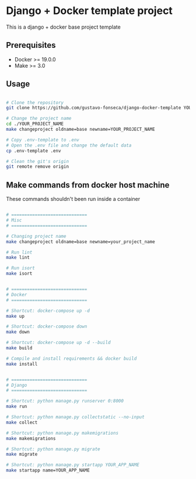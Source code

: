 # Django + Docker template project

This is a django + docker base project template

## Prerequisites

- Docker >= 19.0.0
- Make >= 3.0

## Usage

```sh

# Clone the repository
git clone https://github.com/gustavo-fonseca/django-docker-template YOUR_PROJECT_NAME

# Change the project name
cd ./YOUR_PROJECT_NAME
make changeproject oldname=base newname=YOUR_PROJECT_NAME

# Copy .env-template to .env
# Open the .env file and change the default data
cp .env-template .env

# Clean the git's origin
git remote remove origin

```


## Make commands from docker host machine
These commands shouldn't been run inside a container

```sh

# =============================
# Misc
# =============================

# Changing project name
make changeproject oldname=base newname=your_project_name

# Run lint
make lint

# Run isort
make isort


# =============================
# Docker
# =============================

# Shortcut: docker-compose up -d
make up

# Shortcut: docker-compose down 
make down

# Shortcut: docker-compose up -d --build 
make build

# Compile and install requirements && docker build
make install


# =============================
# Django
# =============================

# Shortcut: python manage.py runserver 0:8000
make run

# Shortcut: python manage.py collectstatic --no-input
make collect

# Shortcut: python manage.py makemigrations
make makemigrations

# Shortcut: python manage.py migrate
make migrate

# Shortcut: python manage.py startapp YOUR_APP_NAME
make startapp name=YOUR_APP_NAME

```